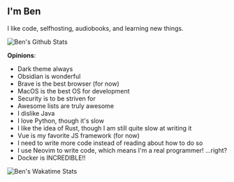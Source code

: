 ## I'm Ben

I like code, selfhosting, audiobooks, and learning new things.

![Ben's Github Stats](https://github-readme-stats.vercel.app/api?username=benonymity&show_icons=true&theme=dark&count_private=true)

**Opinions**:

- Dark theme always
- Obsidian is wonderful
- Brave is the best browser (for now)
- MacOS is the best OS for development
- Security is to be striven for
- Awesome lists are truly awesome
- I dislike Java
- I love Python, though it's slow
- I like the idea of Rust, though I am still quite slow at writing it
- Vue is my favorite JS framework (for now)
- I need to write more code instead of reading about how to do so
- I use Neovim to write code, which means I'm a real programmer! ...right?
- Docker is INCREDIBLE!!

![Ben's Wakatime Stats](https://github-readme-stats.vercel.app/api/wakatime?username=benonymity&theme=dark)
